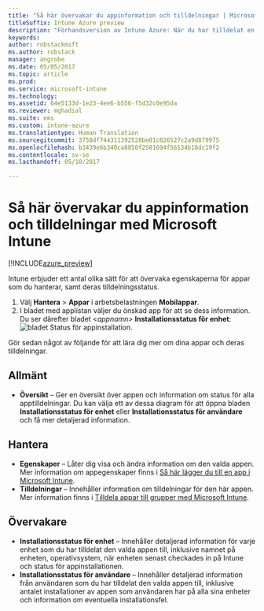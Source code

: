 ```yaml
---
title: "Så här övervakar du appinformation och tilldelningar | Microsoft Docs"
titleSuffix: Intune Azure preview
description: "Förhandsversion av Intune Azure: När du har tilldelat en app till användare eller enheter, kan du använda den här informationen för att övervaka dess status."
keywords: 
author: robstackmsft
ms.author: robstack
manager: angrobe
ms.date: 05/05/2017
ms.topic: article
ms.prod: 
ms.service: microsoft-intune
ms.technology: 
ms.assetid: 64e5133d-1e23-4ee6-b556-f5d32c0e95da
ms.reviewer: mghadial
ms.suite: ems
ms.custom: intune-azure
ms.translationtype: Human Translation
ms.sourcegitcommit: 3758df744311392528be01c826527c2a9d879975
ms.openlocfilehash: b3439e6b340ca8850f2501694f56134b18dc19f2
ms.contentlocale: sv-se
ms.lasthandoff: 05/10/2017

---
```


# <a name="how-to-monitor-app-information-and-assignments-with-microsoft-intune"></a>Så här övervakar du appinformation och tilldelningar med Microsoft Intune

[!INCLUDE[azure_preview](../includes/azure_preview.md)]

Intune erbjuder ett antal olika sätt för att övervaka egenskaperna för appar som du hanterar, samt deras tilldelningsstatus.

1. Välj **Hantera** > **Appar** i arbetsbelastningen **Mobilappar**.
2. I bladet med applistan väljer du önskad app för att se dess information. Du ser därefter bladet <*appnamn*> **Installationsstatus för enhet**: ![bladet Status för appinstallation.](./media/monitor-apps.png)

Gör sedan något av följande för att lära dig mer om dina appar och deras tilldelningar.

## <a name="general"></a>Allmänt

- **Översikt** – Ger en översikt över appen och information om status för alla apptilldelningar. Du kan välja ett av dessa diagram för att öppna bladen **Installationsstatus för enhet** eller **Installationsstatus för användare** och få mer detaljerad information.

## <a name="manage"></a>Hantera

- **Egenskaper** – Låter dig visa och ändra information om den valda appen. Mer information om appegenskaper finns i [Så här lägger du till en app i Microsoft Intune](add-apps.md).
- **Tilldelningar** – Innehåller information om tilldelningar för den här appen. Mer information finns i [Tilldela appar till grupper med Microsoft Intune](deploy-apps.md).

## <a name="monitor"></a>Övervakare

- **Installationsstatus för enhet** – Innehåller detaljerad information för varje enhet som du har tilldelat den valda appen till, inklusive namnet på enheten, operativsystem, när enheten senast checkades in på Intune och status för appinstallationen.
- **Installationsstatus för användare** – Innehåller detaljerad information från användaren som du har tilldelat den valda appen till, inklusive antalet installationer av appen som användaren har på alla sina enheter och information om eventuella installationsfel.
